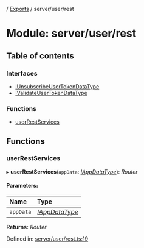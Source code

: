 [](../README.md) / [Exports](../modules.md) / server/user/rest

# Module: server/user/rest

## Table of contents

### Interfaces

- [IUnsubscribeUserTokenDataType](../interfaces/server_user_rest.iunsubscribeusertokendatatype.md)
- [IValidateUserTokenDataType](../interfaces/server_user_rest.ivalidateusertokendatatype.md)

### Functions

- [userRestServices](server_user_rest.md#userrestservices)

## Functions

### userRestServices

▸ **userRestServices**(`appData`: [*IAppDataType*](../interfaces/server.iappdatatype.md)): *Router*

#### Parameters:

Name | Type |
:------ | :------ |
`appData` | [*IAppDataType*](../interfaces/server.iappdatatype.md) |

**Returns:** *Router*

Defined in: [server/user/rest.ts:19](https://github.com/onzag/itemize/blob/5fcde7cf/server/user/rest.ts#L19)
